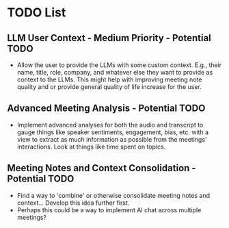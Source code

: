 # TODO List

## LLM User Context - Medium Priority - Potential TODO

- Allow the user to provide the LLMs with some custom context. E.g., their name, title, role, company, and whatever else they want to provide as context to the LLMs. This might help with improving meeting note quality and or provide general quality of life increase for the user.

## Advanced Meeting Analysis - Potential TODO

- Implement advanced analyses for both the audio and transcript to gauge things like speaker sentiments, engagement, bias, etc. with a view to extract as much information as possible from the meetings' interactions. Look at things like time spent on topics.

## Meeting Notes and Context Consolidation - Potential TODO

- Find a way to 'combine' or otherwise consolidate meeting notes and context... Develop this idea further first.
- Perhaps this could be a way to implement AI chat across multiple meetings?
